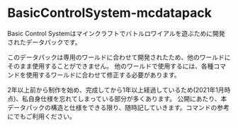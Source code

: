 # BasicControlSystem-mcdatapack
Basic Control Systemはマインクラフトでバトルロワイアルを遊ぶために開発されたデータパックです。

このデータパックは専用のワールドに合わせて開発されたため、他のワールドにそのまま使用することができません。
他のワールドで使用するには、各種コマンドを使用するワールドに合わせて修正する必要があります。

2年以上前から制作を始め、完成してから1年以上経過しているため(2021年1月時点)、私自身仕様を忘れてしまっている部分が多くあります。
公開にあたり、本データパックの構造と仕様をできる限り、随時記していきます。コマンドの参考にでもご利用ください。
